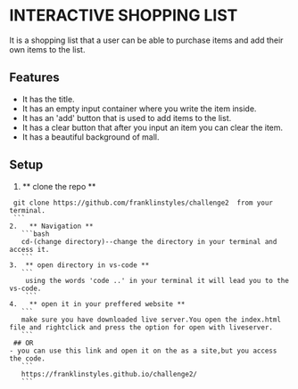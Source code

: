 
# INTERACTIVE SHOPPING LIST
  
  It is a shopping list that a user can be able to purchase items and add their own items to the list.

## Features

- It has the title.
- It has an empty input container where you write the item inside.
- It has an 'add' button that is used to add items to the list.
- It has a clear button that after you input an item you can clear the item.
- It has a beautiful background of mall.

## Setup

1.   ** clone the repo **

   ```
    git clone https://github.com/franklinstyles/challenge2  from your terminal.
    ```
2.   ** Navigation **
      ```bash
      cd-(change directory)--change the directory in your terminal and access it.
      ```
 3.  ** open directory in vs-code **  
      ```     
       using the words 'code ..' in your terminal it will lead you to the vs-code.  
       ```
 4.   ** open it in your preffered website **
      ```
      make sure you have downloaded live server.You open the index.html file and rightclick and press the option for open with liveserver.
      ```  
    ## OR  
  - you can use this link and open it on the as a site,but you access the code.
      ```
      https://franklinstyles.github.io/challenge2/    
      ```
                 

